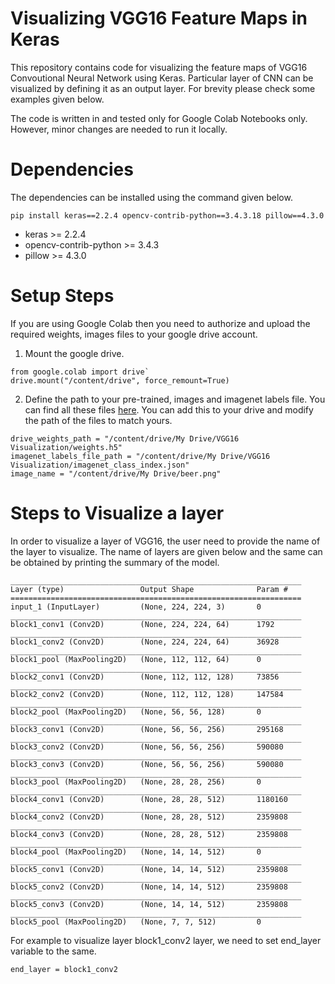 # Visualizing VGG16 Feature Maps in Keras

This repository contains code for visualizing the feature maps of VGG16 Convoutional Neural Network using Keras. Particular layer of CNN can be visualized by defining it as an output layer. For brevity please check some examples given below. 

The code is written in and tested only for Google Colab Notebooks only. However, minor changes are needed to run it locally.

# Dependencies
The dependencies can be installed using the command given below.

`pip install keras==2.2.4 opencv-contrib-python==3.4.3.18 pillow==4.3.0`

* keras >= 2.2.4
* opencv-contrib-python >= 3.4.3
* pillow >= 4.3.0

# Setup Steps

If you are using Google Colab then you need to authorize and upload the required weights, images files to your google drive account.

1. Mount the google drive.

```
from google.colab import drive`
drive.mount("/content/drive", force_remount=True)
```
2. Define the path to your pre-trained, images and imagenet labels file. You can find all these files [here](https://drive.google.com/drive/folders/1XQvsR5Q7pXWE9XojCSBVCGZ78jJ921cS?usp=sharing). You can add this to your drive and modify the path of the files to match yours.

```
drive_weights_path = "/content/drive/My Drive/VGG16 Visualization/weights.h5"
imagenet_labels_file_path = "/content/drive/My Drive/VGG16 Visualization/imagenet_class_index.json"
image_name = "/content/drive/My Drive/beer.png"
```

# Steps to Visualize a layer

In order to visualize a layer of VGG16, the user need to provide the name of the layer to visualize. The name of layers are given below and the same can be obtained by printing the summary of the model.

```
_________________________________________________________________
Layer (type)                 Output Shape              Param #   
=================================================================
input_1 (InputLayer)         (None, 224, 224, 3)       0         
_________________________________________________________________
block1_conv1 (Conv2D)        (None, 224, 224, 64)      1792      
_________________________________________________________________
block1_conv2 (Conv2D)        (None, 224, 224, 64)      36928     
_________________________________________________________________
block1_pool (MaxPooling2D)   (None, 112, 112, 64)      0         
_________________________________________________________________
block2_conv1 (Conv2D)        (None, 112, 112, 128)     73856     
_________________________________________________________________
block2_conv2 (Conv2D)        (None, 112, 112, 128)     147584    
_________________________________________________________________
block2_pool (MaxPooling2D)   (None, 56, 56, 128)       0         
_________________________________________________________________
block3_conv1 (Conv2D)        (None, 56, 56, 256)       295168    
_________________________________________________________________
block3_conv2 (Conv2D)        (None, 56, 56, 256)       590080    
_________________________________________________________________
block3_conv3 (Conv2D)        (None, 56, 56, 256)       590080    
_________________________________________________________________
block3_pool (MaxPooling2D)   (None, 28, 28, 256)       0         
_________________________________________________________________
block4_conv1 (Conv2D)        (None, 28, 28, 512)       1180160   
_________________________________________________________________
block4_conv2 (Conv2D)        (None, 28, 28, 512)       2359808   
_________________________________________________________________
block4_conv3 (Conv2D)        (None, 28, 28, 512)       2359808   
_________________________________________________________________
block4_pool (MaxPooling2D)   (None, 14, 14, 512)       0         
_________________________________________________________________
block5_conv1 (Conv2D)        (None, 14, 14, 512)       2359808   
_________________________________________________________________
block5_conv2 (Conv2D)        (None, 14, 14, 512)       2359808   
_________________________________________________________________
block5_conv3 (Conv2D)        (None, 14, 14, 512)       2359808   
_________________________________________________________________
block5_pool (MaxPooling2D)   (None, 7, 7, 512)         0         

```

For example to visualize layer block1_conv2 layer, we need to set end_layer variable to the same.

```
end_layer = block1_conv2
```

